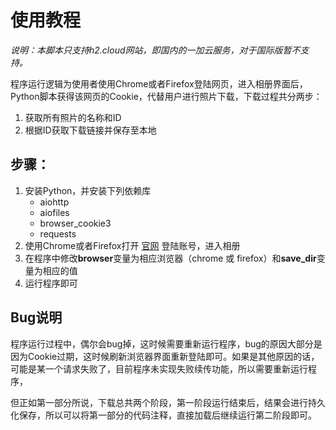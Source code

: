 # 使用教程

*说明：本脚本只支持h2.cloud网站，即国内的一加云服务，对于国际版暂不支持。*

程序运行逻辑为使用者使用Chrome或者Firefox登陆网页，进入相册界面后，Python脚本获得该网页的Cookie，代替用户进行照片下载，下载过程共分两步：

1. 获取所有照片的名称和ID
2. 根据ID获取下载链接并保存至本地

## 步骤：

1. 安装Python，并安装下列依赖库
   - aiohttp
   - aiofiles
   - browser_cookie3
   - requests
2. 使用Chrome或者Firefox打开 [官网](https://cloud.h2os.com/) 登陆账号，进入相册
3. 在程序中修改**browser**变量为相应浏览器（chrome 或 firefox）和**save_dir**变量为相应的值
4. 运行程序即可



## Bug说明

程序运行过程中，偶尔会bug掉，这时候需要重新运行程序，bug的原因大部分是因为Cookie过期，这时候刷新浏览器界面重新登陆即可。如果是其他原因的话，可能是某一个请求失败了，目前程序未实现失败续传功能，所以需要重新运行程序，

但正如第一部分所说，下载总共两个阶段，第一阶段运行结束后，结果会进行持久化保存，所以可以将第一部分的代码注释，直接加载后继续运行第二阶段即可。
